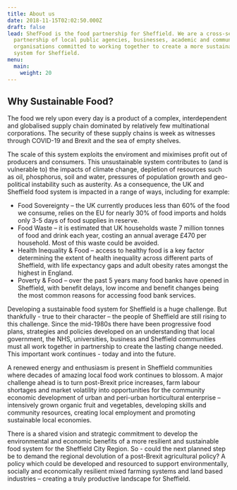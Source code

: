 ```yaml
---
title: About us
date: 2018-11-15T02:02:50.000Z
draft: false
lead: ShefFood is the food partnership for Sheffield. We are a cross-sector
  partnership of local public agencies, businesses, academic and community
  organisations committed to working together to create a more sustainable food
  system for Sheffield.
menu:
  main:
    weight: 20
---
```

## Why Sustainable Food?

The food we rely upon every day is a product of a complex, interdependent and globalised supply chain dominated by relatively few multinational corporations. The security of these supply chains is week as witnesses through COVID-19 and Brexit and the sea of empty shelves.

The scale of this system exploits the enviroment and miximises profit out of producers and consumers. This unsustainable system contributes to (and is vulnerable to) the impacts of climate change, depletion of resources such as oil, phosphorus, soil and water, pressures of population growth and geo-political instability such as austerity. As a consequence, the UK and Sheffield food system is impacted in a range of ways, including for example:

* Food Sovereignty – the UK currently produces less than 60% of the food we consume, relies on the EU for nearly 30% of food imports and holds only 3-5 days of food supplies in reserve.
* Food Waste – it is estimated that UK households waste 7 million tonnes of food and drink each year, costing an annual average £470 per household. Most of this waste could be avoided.
* Health Inequality & Food – access to healthy food is a key factor determining the extent of health inequality across different parts of Sheffield, with life expectancy gaps and adult obesity rates amongst the highest in England.
* Poverty & Food – over the past 5 years many food banks have opened in Sheffield, with benefit delays, low income and benefit changes being the most common reasons for accessing food bank services.

Developing a sustainable food system for Sheffield is a huge challenge. But thankfully - true to their character – the people of Sheffield are still rising to this challenge. Since the mid-1980s there have been progressive food plans, strategies and policies developed on an understanding that local government, the NHS, universities, business and Sheffield communities must all work together in partnership to create the lasting change needed. This important work continues - today and into the future.

A renewed energy and enthusiasm is present in Sheffield communities where decades of amazing local food work continues to blossom. A major challenge ahead is to turn post-Brexit price increases, farm labour shortages and market volatility into opportunities for the community economic development of urban and peri-urban horticultural enterprise – intensively grown organic fruit and vegetables, developing skills and community resources, creating local employment and promoting sustainable local economies.

There is a shared vision and strategic commitment to develop the environmental and economic benefits of a more resilient and sustainable food system for the Sheffield City Region. So - could the next planned step be to demand the regional devolution of a post-Brexit agricultural policy? A policy which could be developed and resourced to support environmentally, socially and economically resilient mixed farming systems and land based industries – creating a truly productive landscape for Sheffield.